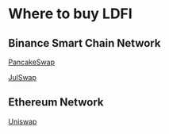 # Where to buy LDFI

## Binance Smart Chain Network

[PancakeSwap](https://pancakeswap.lendefi.finance)

[JulSwap](https://julswap.lendefi.finance)

## **Ethereum** Network

[Uniswap](https://uniswap.lendefi.finance)

